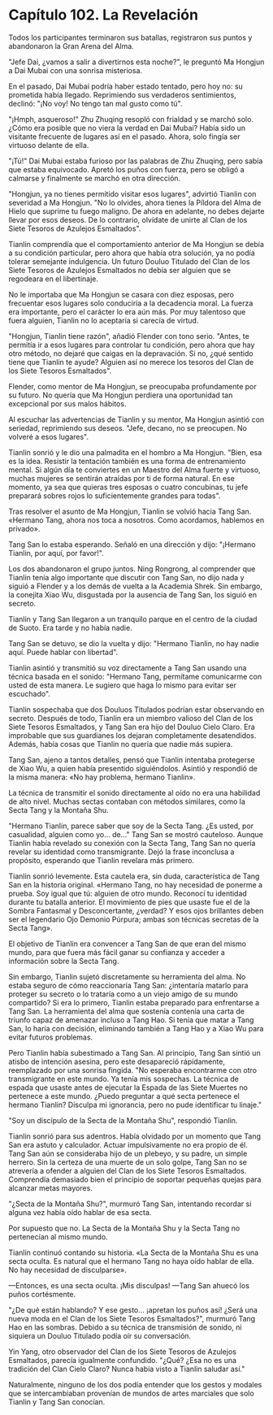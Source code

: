 
# Capítulo 102. La Revelación


Todos los participantes terminaron sus batallas, registraron sus puntos y abandonaron la Gran Arena del Alma.

"Jefe Dai, ¿vamos a salir a divertirnos esta noche?", le preguntó Ma Hongjun a Dai Mubai con una sonrisa misteriosa.

En el pasado, Dai Mubai podría haber estado tentado, pero hoy no: su prometida había llegado. Reprimiendo sus verdaderos sentimientos, declinó: "¡No voy! No tengo tan mal gusto como tú".

"¡Hmph, asqueroso!" Zhu Zhuqing resopló con frialdad y se marchó solo. ¿Cómo era posible que no viera la verdad en Dai Mubai? Había sido un visitante frecuente de lugares así en el pasado. Ahora, solo fingía ser virtuoso delante de ella.

"¡Tú!" Dai Mubai estaba furioso por las palabras de Zhu Zhuqing, pero sabía que estaba equivocado. Apretó los puños con fuerza, pero se obligó a calmarse y finalmente se marchó en otra dirección.

"Hongjun, ya no tienes permitido visitar esos lugares", advirtió Tianlin con severidad a Ma Hongjun. "No lo olvides, ahora tienes la Píldora del Alma de Hielo que suprime tu fuego maligno. De ahora en adelante, no debes dejarte llevar por esos deseos. De lo contrario, olvídate de unirte al Clan de los Siete Tesoros de Azulejos Esmaltados".

Tianlin comprendía que el comportamiento anterior de Ma Hongjun se debía a su condición particular, pero ahora que había otra solución, ya no podía tolerar semejante indulgencia. Un futuro Douluo Titulado del Clan de los Siete Tesoros de Azulejos Esmaltados no debía ser alguien que se regodeara en el libertinaje.

No le importaba que Ma Hongjun se casara con diez esposas, pero frecuentar esos lugares solo conduciría a la decadencia moral. La fuerza era importante, pero el carácter lo era aún más. Por muy talentoso que fuera alguien, Tianlin no lo aceptaría si carecía de virtud.

"Hongjun, Tianlin tiene razón", añadió Flender con tono serio. "Antes, te permitía ir a esos lugares para controlar tu condición, pero ahora que hay otro método, no dejaré que caigas en la depravación. Si no, ¿qué sentido tiene que Tianlin te ayude? Alguien así no merece los tesoros del Clan de los Siete Tesoros Esmaltados".

Flender, como mentor de Ma Hongjun, se preocupaba profundamente por su futuro. No quería que Ma Hongjun perdiera una oportunidad tan excepcional por sus malos hábitos.

Al escuchar las advertencias de Tianlin y su mentor, Ma Hongjun asintió con seriedad, reprimiendo sus deseos. "Jefe, decano, no se preocupen. No volveré a esos lugares".

Tianlin sonrió y le dio una palmadita en el hombro a Ma Hongjun. "Bien, esa es la idea. Resistir la tentación también es una forma de entrenamiento mental. Si algún día te conviertes en un Maestro del Alma fuerte y virtuoso, muchas mujeres se sentirán atraídas por ti de forma natural. En ese momento, ya sea que quieras tres esposas o cuatro concubinas, tu jefe preparará sobres rojos lo suficientemente grandes para todas".

Tras resolver el asunto de Ma Hongjun, Tianlin se volvió hacia Tang San. «Hermano Tang, ahora nos toca a nosotros. Como acordamos, hablemos en privado».

Tang San lo estaba esperando. Señaló en una dirección y dijo: "¡Hermano Tianlin, por aquí, por favor!".

Los dos abandonaron el grupo juntos. Ning Rongrong, al comprender que Tianlin tenía algo importante que discutir con Tang San, no dijo nada y siguió a Flender y a los demás de vuelta a la Academia Shrek. Sin embargo, la conejita Xiao Wu, disgustada por la ausencia de Tang San, los siguió en secreto.

Tianlin y Tang San llegaron a un tranquilo parque en el centro de la ciudad de Suoto. Era tarde y no había nadie.

Tang San se detuvo, se dio la vuelta y dijo: "Hermano Tianlin, no hay nadie aquí. Puede hablar con libertad".

Tianlin asintió y transmitió su voz directamente a Tang San usando una técnica basada en el sonido: "Hermano Tang, permítame comunicarme con usted de esta manera. Le sugiero que haga lo mismo para evitar ser escuchado".

Tianlin sospechaba que dos Douluos Titulados podrían estar observando en secreto. Después de todo, Tianlin era un miembro valioso del Clan de los Siete Tesoros Esmaltados, y Tang San era hijo del Douluo Cielo Claro. Era improbable que sus guardianes los dejaran completamente desatendidos. Además, había cosas que Tianlin no quería que nadie más supiera.

Tang San, ajeno a tantos detalles, pensó que Tianlin intentaba protegerse de Xiao Wu, a quien había presentido siguiéndolos. Asintió y respondió de la misma manera: «No hay problema, hermano Tianlin».

La técnica de transmitir el sonido directamente al oído no era una habilidad de alto nivel. Muchas sectas contaban con métodos similares, como la Secta Tang y la Montaña Shu.

"Hermano Tianlin, parece saber que soy de la Secta Tang. ¿Es usted, por casualidad, alguien como yo... de..." Tang San se mostró cauteloso. Aunque Tianlin había revelado su conexión con la Secta Tang, Tang San no quería revelar su identidad como transmigrante. Dejó la frase inconclusa a propósito, esperando que Tianlin revelara más primero.

Tianlin sonrió levemente. Esta cautela era, sin duda, característica de Tang San en la historia original. «Hermano Tang, no hay necesidad de ponerme a prueba. Soy igual que tú: alguien de otro mundo. Reconocí tu identidad durante tu batalla anterior. El movimiento de pies que usaste fue el de la Sombra Fantasmal y Desconcertante, ¿verdad? Y esos ojos brillantes deben ser el legendario Ojo Demonio Púrpura; ambas son técnicas secretas de la Secta Tang».

El objetivo de Tianlin era convencer a Tang San de que eran del mismo mundo, para que fuera más fácil ganar su confianza y acceder a información sobre la Secta Tang.

Sin embargo, Tianlin sujetó discretamente su herramienta del alma. No estaba seguro de cómo reaccionaría Tang San: ¿intentaría matarlo para proteger su secreto o lo trataría como a un viejo amigo de su mundo compartido? Si era lo primero, Tianlin estaba preparado para enfrentarse a Tang San. La herramienta del alma que sostenía contenía una carta de triunfo capaz de amenazar incluso a Tang Hao. Si tenía que matar a Tang San, lo haría con decisión, eliminando también a Tang Hao y a Xiao Wu para evitar futuros problemas.

Pero Tianlin había subestimado a Tang San. Al principio, Tang San sintió un atisbo de intención asesina, pero este desapareció rápidamente, reemplazado por una sonrisa fingida. "No esperaba encontrarme con otro transmigrante en este mundo. Ya tenía mis sospechas. La técnica de espada que usaste antes de ejecutar la Espada de las Siete Muertes no pertenece a este mundo. ¿Puedo preguntar a qué secta pertenece el hermano Tianlin? Disculpa mi ignorancia, pero no pude identificar tu linaje."

"Soy un discípulo de la Secta de la Montaña Shu", respondió Tianlin.

Tianlin sonrió para sus adentros. Había olvidado por un momento que Tang San era astuto y calculador. Actuar impulsivamente no era propio de él. Tang San aún se consideraba hijo de un plebeyo, y su padre, un simple herrero. Sin la certeza de una muerte de un solo golpe, Tang San no se atrevería a ofender a alguien del Clan de los Siete Tesoros Esmaltados. Comprendía demasiado bien el principio de soportar pequeñas quejas para alcanzar metas mayores.

"¿Secta de la Montaña Shu?", murmuró Tang San, intentando recordar si alguna vez había oído hablar de esa secta.

Por supuesto que no. La Secta de la Montaña Shu y la Secta Tang no pertenecían al mismo mundo.

Tianlin continuó contando su historia. «La Secta de la Montaña Shu es una secta oculta. Es natural que el hermano Tang no haya oído hablar de ella. No hay necesidad de disculparse».

—Entonces, es una secta oculta. ¡Mis disculpas! —Tang San ahuecó los puños cortésmente.

"¿De qué están hablando? Y ese gesto... ¡apretan los puños así! ¿Será una nueva moda en el Clan de los Siete Tesoros Esmaltados?", murmuró Tang Hao en las sombras. Debido a su técnica de transmisión de sonido, ni siquiera un Douluo Titulado podía oír su conversación.

Yin Yang, otro observador del Clan de los Siete Tesoros de Azulejos Esmaltados, parecía igualmente confundido. "¿Qué? ¿Esa no es una tradición del Clan Cielo Claro? Nunca había visto a Tianlin saludar así."

Naturalmente, ninguno de los dos podía entender que los gestos y modales que se intercambiaban provenían de mundos de artes marciales que solo Tianlin y Tang San conocían.